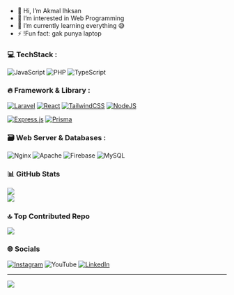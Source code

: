 - 👋 Hi, I’m Akmal Ihksan
- 👀 I’m interested in Web Programming
- 🌱 I’m currently learning everything 😅
- ⚡ !Fun fact: gak punya laptop

### 💻 TechStack :

<!-- ![HTML5](https://img.shields.io/badge/html5-%23E34F26.svg?style=for-the-badge&logo=html5&logoColor=white) 
![CSS3](https://img.shields.io/badge/css3-%231572B6.svg?style=for-the-badge&logo=css3&logoColor=white) -->
![JavaScript](https://img.shields.io/badge/javascript-%23323330.svg?style=for-the-badge&logo=javascript&logoColor=%23F7DF1E) 
![PHP](https://img.shields.io/badge/PHP-3178C6?style=for-the-badge&logo=php&logoColor=white)
![TypeScript](https://img.shields.io/badge/TypeScript-3178C6?style=for-the-badge&logo=typescript&logoColor=white)

### 🔥 Framework & Library :

[![Laravel](https://img.shields.io/badge/laravel-%23FF2D20.svg?style=for-the-badge&logo=laravel&logoColor=white)](https://laravel.com/)
[![React](https://img.shields.io/badge/react-%2320232a.svg?style=for-the-badge&logo=react&logoColor=%2361DAFB)](https://react.dev/)
[![TailwindCSS](https://img.shields.io/badge/tailwindcss-%2338B2AC.svg?style=for-the-badge&logo=tailwind-css&logoColor=white)](https://tailwindcss.com/)
[![NodeJS](https://img.shields.io/badge/node.js-6DA55F?style=for-the-badge&logo=node.js&logoColor=white)](https://nodejs.org/en)
<!-- ![Redux](https://img.shields.io/badge/redux-%23593d88.svg?style=for-the-badge&logo=redux&logoColor=white)
 ![Zod](https://img.shields.io/badge/zod-%233068b7.svg?style=for-the-badge&logo=zod&logoColor=white) 
 ![Next JS](https://img.shields.io/badge/Next-black?style=for-the-badge&logo=next.js&logoColor=white) -->
[![Express.js](https://img.shields.io/badge/express.js-%23404d59.svg?style=for-the-badge&logo=express&logoColor=%2361DAFB)](https://expressjs.com/)
[![Prisma](https://img.shields.io/badge/Prisma-3982CE?style=for-the-badge&logo=Prisma&logoColor=white)](https://www.prisma.io/)

### 🗃️ Web Server & Databases :

 ![Nginx](https://img.shields.io/badge/nginx-%23009639.svg?style=for-the-badge&logo=nginx&logoColor=white) 
 ![Apache](https://img.shields.io/badge/apache-%23D42029.svg?style=for-the-badge&logo=apache&logoColor=white) 
 ![Firebase](https://img.shields.io/badge/firebase-a08021?style=for-the-badge&logo=firebase&logoColor=ffcd34) 
 ![MySQL](https://img.shields.io/badge/mysql-4479A1.svg?style=for-the-badge&logo=mysql&logoColor=white) 

### 📊 GitHub Stats
![](https://github-readme-streak-stats.herokuapp.com/?user=sancodeid&theme=dark&hide_border=true)<br/>
![](https://github-readme-stats.vercel.app/api/top-langs/?username=sancodeid&theme=dark&hide_border=true&include_all_commits=true&count_private=false&layout=compact)

### 🔝 Top Contributed Repo
![](https://github-contributor-stats.vercel.app/api?username=sancodeid&limit=5&theme=dark&combine_all_yearly_contributions=true)

### 🌐 Socials 
[![Instagram](https://img.shields.io/badge/Instagram-%23E4405F.svg?logo=Instagram&logoColor=white)](https://instagram.com/akmal_ihksan) 
![YouTube](https://img.shields.io/badge/YouTube-%23FF0000.svg?logo=YouTube&logoColor=white)
[![LinkedIn](https://img.shields.io/badge/-LinkedIn-blue?style=flat-square&logo=Linkedin&logoColor=white&link=https://www.linkedin.com/in/pireseduardo/)](https://www.linkedin.com/in/akmal-ihksan-7177b1304?utm_source=share&utm_campaign=share_via&utm_content=profile&utm_medium=android_app)

---

[![](https://visitcount.itsvg.in/api?id=sancodeid&icon=0&color=0)](https://visitcount.itsvg.in)




<!-- Proudly created with GPRM ( https://gprm.itsvg.in ) -->
<!---
AkmalIhksan/AkmalIhksan is a ✨ special ✨ repository because its `README.md` (this file) appears on your GitHub profile.
You can click the Preview link to take a look at your changes.
--->
